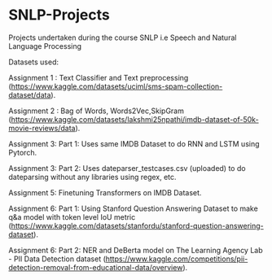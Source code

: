 # SNLP-Projects
Projects undertaken during the course SNLP i.e Speech and Natural Language Processing

Datasets used:

Assignment 1 : Text Classifier and Text preprocessing (https://www.kaggle.com/datasets/uciml/sms-spam-collection-dataset/data).

Assignment 2 : Bag of Words, Words2Vec,SkipGram (https://www.kaggle.com/datasets/lakshmi25npathi/imdb-dataset-of-50k-movie-reviews/data).

Assignment 3: Part 1: Uses same IMDB Dataset to do RNN and LSTM using Pytorch.

Assignment 3: Part 2: Uses dateparser_testcases.csv (uploaded) to do dateparsing without any libraries using regex, etc.          

Assignment 5: Finetuning Transformers on IMDB Dataset.

Assignment 6: Part 1: Using Stanford Question Answering Dataset to make q&a model with token level IoU metric (https://www.kaggle.com/datasets/stanfordu/stanford-question-answering-dataset).

Assignment 6: Part 2: NER and DeBerta model on The Learning Agency Lab - PII Data Detection dataset (https://www.kaggle.com/competitions/pii-detection-removal-from-educational-data/overview).
